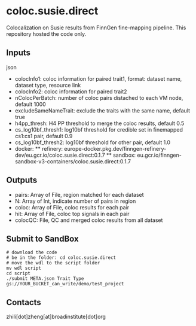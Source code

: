 # coloc.susie.direct
Colocalization on Susie results from FinnGen fine-mapping pipeline. This repository hosted the code only.

## Inputs
json
* colocInfo1: coloc information for paired trait1, format: dataset name, dataset type, resource link
* colocInfo2: coloc information for paired trait2
* nColocPerBatch: number of coloc pairs distached to each VM node, default 1000
* excludeSameNameTrait: exclude the traits with the same name, default true
* h4pp\_thresh: H4 PP threshold to merge the coloc results, default 0.5
* cs\_log10bf\_thresh1: log10bf threshold for credible set in finemapped cs1:cs1 pair, default 0.9
* cs\_log10bf\_thresh2: log10bf threshold for other pair, default 1.0
* docker: 
** refinery: europe-docker.pkg.dev/finngen-refinery-dev/eu.gcr.io/coloc.susie.direct:0.1.7 
** sandbox: eu.gcr.io/finngen-sandbox-v3-containers/coloc.susie.direct:0.1.7

## Outputs
* pairs: Array of File,  region matched for each dataset
* N: Array of Int, indicate number of pairs in region
* coloc: Array of File, coloc results for each pair
* hit: Array of File, coloc top signals in each pair
* colocQC: File, QC and merged coloc results from all dataset

## Submit to SandBox
```
# download the code
# be in the folder: cd coloc.susie.direct
# move the wdl to the script folder
mv wdl script
cd script
./submit META.json Trait Type gs://YOUR_BUCKET_can_write/demo/test_project
```

## Contacts
zhili[dot]zheng[at]broadinstitute[dot]org
